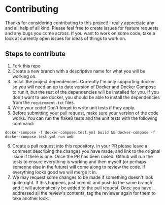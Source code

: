 # Contributing

Thanks for considering contributing to this project! I really appreciate any and all help of all kind. Please feel free to create issues for feature requests and any bugs you come across. If you want to work on some code, take a look at currently open issues for ideas of things to work on.

## Steps to contribute
1. Fork this repo
2. Create a new branch with a descriptive name for what you will be working on.
3. Install the project dependencies. Currently I'm only supporting docker so you will need an up to date version of Docker and Docker Compose to run it, but the rest of the dependencies will be installed for you. If you don't want to use docker, you should be able to install the dependencies from the `requirement.txt` files.
4. Write your code! Don't forget to write unit tests if they apply.
5. Before submitting your pull request, make sure your version of the code works. You can run the flake8 tests and the unit tests with the following command:
```
docker-compose -f docker-compose.test.yml build && docker-compose -f docker-compose.test.yml run web
```
6. Create a pull request into this repository. In your PR please leave a comment describing the changes you have made, and link to the original issue if there is one. Once the PR has been raised, Github will run the tests to ensure everything is working and then myself (or perhaps someone else in the future) will come along to review the code. If everything looks good we will merge it in.
7. We may request some changes to be made if something doesn't look quite right. If this happens, just commit and push to the same branch and it will automatically be added to the pull request. Once you have addressed all the review's contents, tag the reviewer again for them to take another look.
